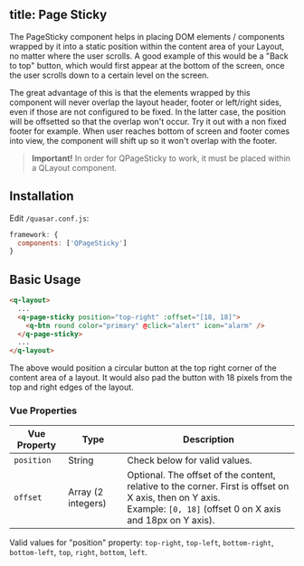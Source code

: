 title: Page Sticky
---

The PageSticky component helps in placing DOM elements / components wrapped by it into a static position within the content area of your Layout, no matter where the user scrolls. A good example of this would be a "Back to top" button, which would first appear at the bottom of the screen, once the user scrolls down to a certain level on the screen.

The great advantage of this is that the elements wrapped by this component will never overlap the layout header, footer or left/right sides, even if those are not configured to be fixed. In the latter case, the position will be offsetted so that the overlap won't occur.
Try it out with a non fixed footer for example. When user reaches bottom of screen and footer comes into view, the component will shift up so it won't overlap with the footer.
<input type="hidden" data-fullpage-demo="layout-demo/page-sticky" data-source="../layout-demo/page-sticky.vue">

> **Important!**
> In order for QPageSticky to work, it must be placed within a QLayout component.

## Installation
Edit `/quasar.conf.js`:
```js
framework: {
  components: ['QPageSticky']
}
```

## Basic Usage

```html
<q-layout>
  ...
  <q-page-sticky position="top-right" :offset="[18, 18]">
    <q-btn round color="primary" @click="alert" icon="alarm" />
  </q-page-sticky>
  ...
</q-layout>
```

The above would position a circular button at the top right corner of the content area of a layout. It would also pad the button with 18 pixels from the top and right edges of the layout.

### Vue Properties
| Vue Property | Type | Description |
| --- | --- | --- |
| `position` | String | Check below for valid values. |
| `offset` | Array (2 integers) | Optional. The offset of the content, relative to the corner. First is offset on X axis, then on Y axis.<br>Example: `[0, 18]` (offset 0 on X axis and 18px on Y axis). |

Valid values for "position" property: `top-right`, `top-left`, `bottom-right`, `bottom-left`, `top`, `right`, `bottom`, `left`.
